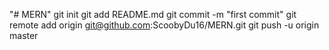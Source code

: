 "# MERN"  git init git add README.md git commit -m "first commit" git remote add origin git@github.com:ScoobyDu16/MERN.git git push -u origin master 
